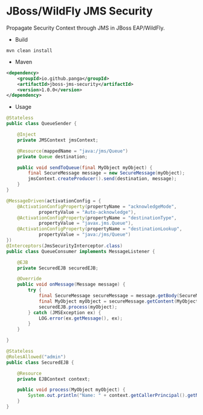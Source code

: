 # JBoss/WildFly JMS Security

Propagate Security Context through JMS in JBoss EAP/WildFly.

* Build

```mvn clean install```

* Maven

```xml
<dependency>
    <groupId>io.github.panga</groupId>
    <artifactId>jboss-jms-security</artifactId>
    <version>1.0.0</version>
</dependency>
```

* Usage

```java
@Stateless
public class QueueSender {

    @Inject
    private JMSContext jmsContext;

    @Resource(mappedName = "java:/jms/Queue")
    private Queue destination;

    public void sendToQueue(final MyObject myObject) {
        final SecureMessage message = new SecureMessage(myObject);
        jmsContext.createProducer().send(destination, message);
    }
}
```

```java
@MessageDriven(activationConfig = {
    @ActivationConfigProperty(propertyName = "acknowledgeMode",
            propertyValue = "Auto-acknowledge"),
    @ActivationConfigProperty(propertyName = "destinationType",
            propertyValue = "javax.jms.Queue"),
    @ActivationConfigProperty(propertyName = "destinationLookup",
            propertyValue = "java:/jms/Queue")
})
@Interceptors(JmsSecurityInterceptor.class)
public class QueueConsumer implements MessageListener {

    @EJB
    private SecuredEJB securedEJB;

    @Override
    public void onMessage(Message message) {
        try {
            final SecureMessage secureMessage = message.getBody(SecureMessage.class);
            final MyObject myObject = secureMessage.getContent(MyObject.class);
            securedEJB.process(myObject);
        } catch (JMSException ex) {
            LOG.error(ex.getMessage(), ex);
        }
    }

}
```

```java
@Stateless
@RolesAllowed("admin")
public class SecuredEJB {

    @Resource
    private EJBContext context;

    public void process(MyObject myObject) {
        System.out.println("Name: " + context.getCallerPrincipal().getName());
    }
}
```